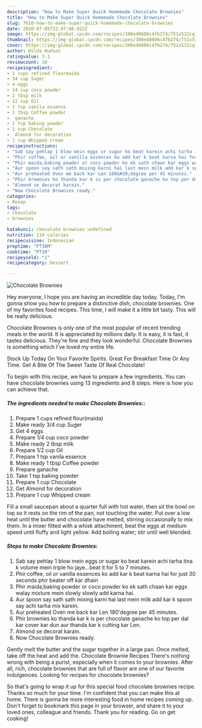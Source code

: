 ```yaml
---
description: "How to Make Super Quick Homemade Chocolate Brownies"
title: "How to Make Super Quick Homemade Chocolate Brownies"
slug: 7610-how-to-make-super-quick-homemade-chocolate-brownies
date: 2020-07-05T22:47:48.822Z
image: https://img-global.cpcdn.com/recipes/300e48606c4fb274/751x532cq70/chocolate-brownies-recipe-main-photo.jpg
thumbnail: https://img-global.cpcdn.com/recipes/300e48606c4fb274/751x532cq70/chocolate-brownies-recipe-main-photo.jpg
cover: https://img-global.cpcdn.com/recipes/300e48606c4fb274/751x532cq70/chocolate-brownies-recipe-main-photo.jpg
author: Hilda Hudson
ratingvalue: 3.1
reviewcount: 10
recipeingredient:
- 1 cups refined flourmaida
- 34 cup Suger
- 4 eggs
- 14 cup coco powder
- 2 tbsp milk
- 12 cup Oil
- 1 tsp vanila essence
- 1 tbsp Coffee powder
-  ganache
- 1 tsp baking powder
- 1 cup Chocolate
-  Almond for decoration
- 1 cup Whipped cream
recipeinstructions:
- "Sab say pehlay 1 blow mein eggs or sugar ko beat karein achi tarha itna k volume mein triple ho jaye...beat it for 5 to 7 minutes."
- "Phir coffee, oil or vanilla essences ko add kar k beat karna hai for just 30 seconds phir beater off kar dhain"
- "Phir maida,baking powder or coco powder ko ek sath chaan kar eggs walay mixture mein slowly slowly add karna hai."
- "Aur spoon say sath sath mixing karni hai last mein milk add kar k spoon say achi tarha mix karein."
- "Aur preheated Oven me back kar Len 180&#39;degree per 45 minutes."
- "Phir brownies ko thanda kar k is per chocolate ganache ko top per dal kar cover kar dun aur thanda kar k cutting kar Len."
- "Almond se decorat karain."
- "Now Chocolate Brownies ready."
categories:
- Resep
tags:
- chocolate
- brownies

katakunci: chocolate brownies undefined
nutrition: 114 calories
recipecuisine: Indonesian
preptime: "PT38M"
cooktime: "PT1H"
recipeyield: "1"
recipecategory: Dessert

---
```



![Chocolate Brownies](https://img-global.cpcdn.com/recipes/300e48606c4fb274/751x532cq70/chocolate-brownies-recipe-main-photo.jpg)

Hey everyone, I hope you are having an incredible day today. Today, I'm gonna show you how to prepare a distinctive dish, chocolate brownies. One of my favorites food recipes. This time, I will make it a little bit tasty. This will be really delicious.

Chocolate Brownies is only one of the most popular of recent trending meals in the world. It is appreciated by millions daily. It is easy, it is fast, it tastes delicious. They're fine and they look wonderful. Chocolate Brownies is something which I've loved my entire life.

Stock Up Today On Your Favorite Spirits. Great For Breakfast Time Or Any Time. Get A Bite Of The Sweet Taste Of Real Chocolate!


To begin with this recipe, we have to prepare a few ingredients. You can have chocolate brownies using 13 ingredients and 8 steps. Here is how you can achieve that.

##### The ingredients needed to make Chocolate Brownies::

1. Prepare 1 cups refined flour(maida)
1. Make ready 3/4 cup Suger
1. Get 4 eggs
1. Prepare 1/4 cup coco powder
1. Make ready 2 tbsp milk
1. Prepare 1/2 cup Oil
1. Prepare 1 tsp vanila essence
1. Make ready 1 tbsp Coffee powder
1. Prepare  ganache
1. Take 1 tsp baking powder
1. Prepare 1 cup Chocolate
1. Get  Almond for decoration
1. Prepare 1 cup Whipped cream


Fill a small saucepan about a quarter full with hot water, then sit the bowl on top so it rests on the rim of the pan, not touching the water. Put over a low heat until the butter and chocolate have melted, stirring occasionally to mix them. In a mixer fitted with a whisk attachment, beat the eggs at medium speed until fluffy and light yellow. Add boiling water; stir until well blended. 

##### Steps to make Chocolate Brownies:

1. Sab say pehlay 1 blow mein eggs or sugar ko beat karein achi tarha itna k volume mein triple ho jaye...beat it for 5 to 7 minutes.
1. Phir coffee, oil or vanilla essences ko add kar k beat karna hai for just 30 seconds phir beater off kar dhain
1. Phir maida,baking powder or coco powder ko ek sath chaan kar eggs walay mixture mein slowly slowly add karna hai.
1. Aur spoon say sath sath mixing karni hai last mein milk add kar k spoon say achi tarha mix karein.
1. Aur preheated Oven me back kar Len 180&#39;degree per 45 minutes.
1. Phir brownies ko thanda kar k is per chocolate ganache ko top per dal kar cover kar dun aur thanda kar k cutting kar Len.
1. Almond se decorat karain.
1. Now Chocolate Brownies ready.


Gently melt the butter and the sugar together in a large pan. Once melted, take off the heat and add the. Chocolate Brownie Recipes There&#39;s nothing wrong with being a purist, especially when it comes to your brownies. After all, rich, chocolate brownies that are full of flavor are one of our favorite indulgences. Looking for recipes for chocolate brownies? 

So that's going to wrap it up for this special food chocolate brownies recipe. Thanks so much for your time. I'm confident that you can make this at home. There is gonna be more interesting food in home recipes coming up. Don't forget to bookmark this page in your browser, and share it to your loved ones, colleague and friends. Thank you for reading. Go on get cooking!
